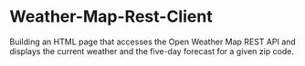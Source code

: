 # Weather-Map-Rest-Client
Building an HTML page that accesses the Open Weather Map REST API and displays the current weather and the five-day forecast for a given zip code.
